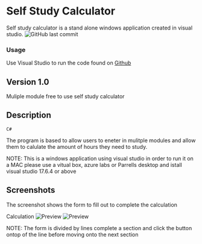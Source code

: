 
# Self Study Calculator


Self study calculator is a stand alone windows application created in visual studio.
![GitHub last commit](https://img.shields.io/github/last-commit/TheWilliamsGP/C-second-semester)

### Usage

Use Visual Studio to run the code found on [Github](https://github.com/TheWilliamsGP/C-/tree/main/POE) 

## Version 1.0
Muliple module free to use self study calculator 

## Description


```C#```

The program is based to allow users to eneter in mulitple modules and allow them to calulate the amount of hours they need to study.

NOTE: This is a windows application using visual studio in order to run it on a MAC please use a vitual box, azure labs or Parrells desktop and istall visual studio 17.6.4 or above 


## Screenshots

 The screenshot shows the form to fill out to complete the calculation

Calculation
![Preview](https://drive.google.com/uc?id=1U56ScOsjnNYx9c-Q5-3rhSopEURprsN6)
![Preview](https://drive.google.com/uc?id=1UPukmfHwHCvI2OJicL9ClwAwKvaKbKTP)


NOTE: The form is divided by lines complete a section and click the button ontop of the line before moving onto the next section

